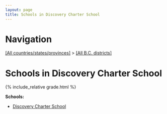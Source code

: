 ```yaml
---
layout: page
title: Schools in Discovery Charter School
---
```

# Navigation

[[All countries/states/provinces]](../..) > [[All B.C. districts]](..)

# Schools in Discovery Charter School

{% include_relative grade.html %}

**Schools:**

- [Discovery Charter School](Discovery_Charter_School.md)
